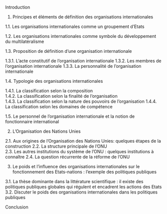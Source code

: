 Introduction  
1. Principes et éléments de définition des organisations internationales

1.1. Les organisations internationales comme un groupement d’Etats

1.2. Les organisations internationales comme symbole du développement du multilatéralisme

1.3. Proposition de définition d’une organisation internationale

1.3.1. L’acte constitutif de l’organisation internationale 1.3.2. Les membres de l’organisation internationale 1.3.3. La personnalité de l’organisation internationale

1.4. Typologie des organisations internationales

1.4.1. La classification selon la composition  
1.4.2. La classification selon la finalité de l’organisation  
1.4.3. La classification selon la nature des pouvoirs de l’organisation 1.4.4. La classification selon les domaines de compétence

1.5. Le personnel de l’organisation internationale et la notion de fonctionnaire international


2. L’Organisation des Nations Unies

2.1. Aux origines de l’Organisation des Nations Unies: quelques étapes de la construction
2.2. La structure principale de l’ONU  
2.3. Les autres institutions du système de l’ONU : quelques institutions à connaître 
2.4. La question récurrente de la réforme de l’ONU

3. Le poids et l’influence des organisations internationales sur le fonctionnement des Etats-nations : l’exemple des politiques publiques

3.1. La thèse dominante dans la littérature scientifique : il existe des politiques publiques globales qui régulent et encadrent les actions des Etats
3.2. Discuter le poids des organisations internationales dans les politiques publiques

Conclusion